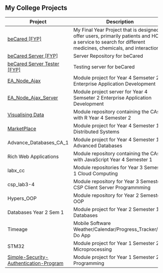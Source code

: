 ## My College Projects
|   Project   | Description |   Status    |
| ----------- | ----------- |  ---------- | 
| [beCared [FYP]](https://github.com/Hyper-TH/be-cared)| My Final Year Project that is designed to offer users, primarily patients and HCPs, a service to search for different medicines, chemicals, and interactions  | Complete
| [beCared Server [FYP]](https://github.com/Hyper-TH/be-cared-server)| Server Repository for beCared  | Complete
| [beCared Server Tester [FYP]](https://github.com/Hyper-TH/be-cared-server-tester) | Testing server for beCared | Complete
| [EA_Node_Ajax](https://github.com/Hyper-TH/EA_Node_Ajax) | Module project for Year 4 Semseter 2 Enterprise Application Development | Complete
| [EA_Node_Ajax_Server](https://github.com/Hyper-TH/EA_Node_Ajax_Server) | Module project server for Year 4 Semseter 2 Enterprise Application Development | Complete
| [Visualising Data](https://github.com/Hyper-TH/Visualising-Data) | Module repository containing the CAs with R Year 4 Semester 2 | Complete
| [MarketPlace](https://github.com/Hyper-TH/MarketPlace) | Module project for Year 4 Semester 1 Distributed Systems | Complete
| Advance_Databases_CA_1 | Module project for Year 4 Semester 1 Advanced Databases | Complete
| Rich Web Applications | Module repository containing the CAs with JavaScript Year 4 Semester 1  | Complete
| labx_cc | Module repositories for Year 3 Semester 1 Cloud Computing | Complete
| csp_lab3-4 | Module repository for Year 3 Semester 1 CSP Client Server Programmming | Complete
| Hypers_OOP | Module repository for Year 2 Semester 2 OOP | Complete
| Databases Year 2 Sem 1 | Module project for Year 2 Semester 1 Databases | Complete
| Timeage | Mobile Software Weather/Calendar/Progress_Tracker/To-Do App | Complete
| STM32 | Module project for Year 1 Semester 2 Microprocessing | Complete
| [Simple-Security-Authentication-Program](https://github.com/Hyper-TH/Simple-Security-Authentication-Program) | Module project for Year 1 Semester 2 Programming | Complete
